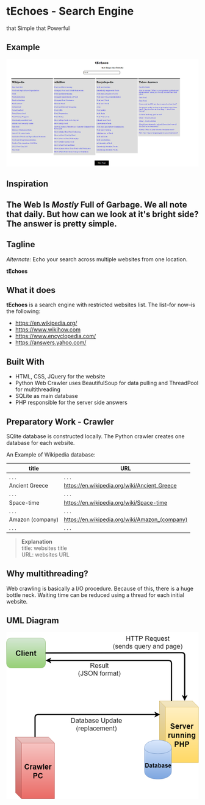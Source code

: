 # tEchoes - Search Engine
that Simple that Powerful

## Example
![Example](_images/example.png)

## Inspiration
The Web Is *Mostly* Full of Garbage. We all note that daily. But how can we look at it's bright side?<br/>The answer is pretty simple. 
--
## Tagline
*Alternate:* Echo your search across multiple websites from one location. 

**tEchoes**
## What it does
**tEchoes** is a search engine with restricted websites list. The list–for now–is the following:
- https://en.wikipedia.org/
- https://www.wikihow.com
- https://www.encyclopedia.com/
- https://answers.yahoo.com/

## Built With
- HTML, CSS, JQuery for the website
- Python Web Crawler uses BeautifulSoup for data pulling and ThreadPool for multithreading
- SQLite as main database
- PHP responsible for the server side answers

## Preparatory Work - Crawler
SQlite database is constructed locally. The Python crawler creates one database for each website.

An Example of Wikipedia database:

title|URL
|-|-
|. . .|. . .|
|Ancient Greece|https://en.wikipedia.org/wiki/Ancient_Greece|
|. . .|. . .|
|Space-time|https://en.wikipedia.org/wiki/Space-time|
|. . .|. . .|
|Amazon (company)|https://en.wikipedia.org/wiki/Amazon_(company)|
|. . .|. . .|
>**Explanation**\
> title: websites title\
> URL: websites URL

## Why multithreading?
Web crawling is basically a I/O procedure. Because of this, there is a huge bottle neck. Waiting time can be reduced using a thread for each initial website.

## UML Diagram
![Example](_images/diagram.png)
